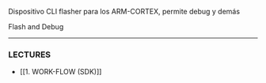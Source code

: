 Dispositivo CLI flasher para los ARM-CORTEX, permite debug y demás

Flash and Debug

---
### LECTURES
- [[1. WORK-FLOW (SDK)]]